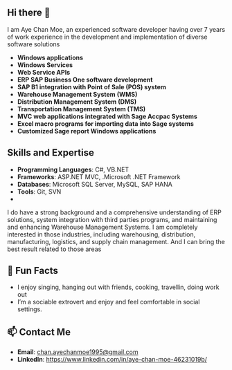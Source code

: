## Hi there 👋
I am Aye Chan Moe, an experienced software developer having over 7 years of work experience in the development and implementation of diverse software solutions
- **Windows applications**
- **Windows Services**
- **Web Service APIs**
- **ERP SAP Business One software development**
- **SAP B1 integration with Point of Sale (POS) system**
- **Warehouse Management System (WMS)**
- **Distribution Management System (DMS)**
- **Transportation Management System (TMS)**
- **MVC web applications integrated with Sage Accpac Systems**
- **Excel macro programs for importing data into Sage systems**
- **Customized Sage report Windows applications**

## Skills and Expertise
- **Programming Languages**: C#, VB.NET
- **Frameworks**: ASP.NET MVC, .Microsoft .NET Framework
- **Databases**: Microsoft SQL Server, MySQL, SAP HANA
- **Tools**: Git, SVN
- 
I do have a strong background and a comprehensive understanding of ERP solutions, system integration with third parties programs, and maintaining and enhancing Warehouse Management Systems.
I am completely interested in those industries, including warehousing, distribution, manufacturing, logistics, and supply chain management. And I can bring the best result related to those areas

## 🎨 Fun Facts
- I enjoy singing, hanging out with friends, cooking, travellin, doing work out
- I’m a sociable extrovert and enjoy and feel comfortable in social settings.

## 📫 Contact Me
- **Email**: chan.ayechanmoe1995@gmail.com
- **LinkedIn**: https://www.linkedin.com/in/aye-chan-moe-46231019b/



